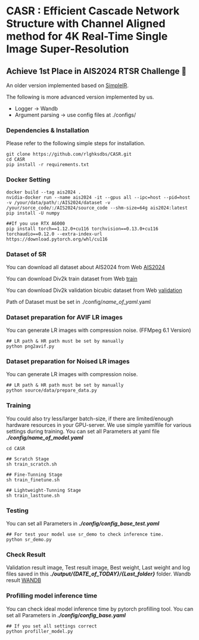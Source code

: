 # CASR : Efficient Cascade Network Structure with Channel Aligned method for 4K Real-Time Single Image Super-Resolution

## Achieve 1st Place in AIS2024 RTSR Challenge 🎉
An older version implemented based on [SimpleIR](https://github.com/xindongzhang/SimpleIR).

The following is more advanced version implemented by us.
  - Logger -> Wandb
  - Argument parsing -> use config files at ./configs/

### Dependencies & Installation

Please refer to the following simple steps for installation.

```
git clone https://github.com/rlghksdbs/CASR.git
cd CASR
pip install -r requirements.txt
```

### Docker Setting
```
docker build --tag ais2024 .
nvidia-docker run --name ais2024 -it --gpus all --ipc=host --pid=host -v /your/data/path/:/AIS2024/dataset -v /your/sorce_code/:/AIS2024/source_code --shm-size=64g ais2024:latest
pip install -U numpy

##If you use RTX A6000
pip install torch==1.12.0+cu116 torchvision==0.13.0+cu116 torchaudio==0.12.0 --extra-index-url https://download.pytorch.org/whl/cu116
```

### Dataset of SR

You can download all dataset about AIS2024 from Web [AIS2024](https://drive.google.com/drive/folders/1mD9bNoZDywvobOk1XrZupYKACF_nKN5t?usp=drive_link)

You can download Div2k train dataset from Web [train](https://drive.google.com/drive/folders/1GKGXR9vwLHc8Lbuaw9SRQOyYqpM578df?usp=drive_link)

You can download Div2k validation bicubic dataset from Web [validation](https://drive.google.com/drive/folders/1_aVOZLJ5jjRxg9sBrUrR-X87jFkdV2eD?usp=drive_link)

Path of Dataset must be set in ./config/*name_of_yaml*.yaml

### Dataset preparation for AVIF LR images
You can generate LR images with compression noise. (FFMpeg 6.1 Version)
```
## LR path & HR path must be set by manually
python png2avif.py 
```

### Dataset preparation for Noised LR images
You can generate LR images with compression noise.
```
## LR path & HR path must be set by manually
python source/data/prepare_data.py 
```

### Training
You could also try less/larger batch-size, if there are limited/enough hardware resources in your GPU-server.
We use simple yamlfile for various settings during training. 
You can set all Parameters at yaml file ***./config/name_of_model.yaml***
```
cd CASR

## Scratch Stage
sh train_scratch.sh

## Fine-Tunning Stage
sh train_finetune.sh

## Lightweight-Tunning Stage
sh train_lasttune.sh
```
### Testing
You can set all Parameters in ***./config/config_base_test.yaml***

```
## For test your model use sr_demo to check inference time.
python sr_demo.py
```

### Check Result
Validation result image, Test result image, Best weight, Last weight and log files saved in this ***./output/{DATE_of_TODAY}/{Last_folder}*** folder.
Wandb result [WANDB](https://wandb.ai/iilab/ECCV_MAI2020_SR)

### Profilling model inference time
You can check ideal model inference time by pytorch profilling tool. You can set all Parameters in ***./config/config_base.yaml***
```
## If you set all settings correct
python profiller_model.py
```
